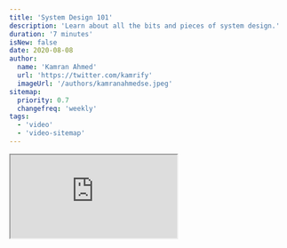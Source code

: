 ```yaml
---
title: 'System Design 101'
description: 'Learn about all the bits and pieces of system design.'
duration: '7 minutes'
isNew: false
date: 2020-08-08
author:
  name: 'Kamran Ahmed'
  url: 'https://twitter.com/kamrify'
  imageUrl: '/authors/kamranahmedse.jpeg'
sitemap:
  priority: 0.7
  changefreq: 'weekly'
tags:
  - 'video'
  - 'video-sitemap'
---
```


<iframe class="w-full aspect-video mb-5" src="https://www.youtube.com/embed/Y-Gl4HEyeUQ" title="System Design 101"></iframe>
